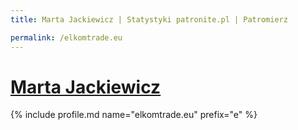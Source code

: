 ```yaml
---
title: Marta Jackiewicz | Statystyki patronite.pl | Patromierz

permalink: /elkomtrade.eu
---
```


# [Marta Jackiewicz](https://patronite.pl/elkomtrade.eu)

{% include profile.md name="elkomtrade.eu" prefix="e" %}
